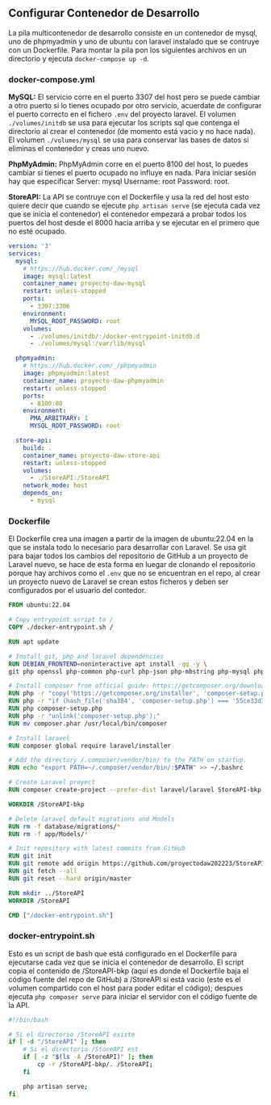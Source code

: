 ## Configurar Contenedor de Desarrollo

La pila multicontenedor de desarrollo consiste en un contenedor de mysql, uno de phpmyadmin y uno de ubuntu con laravel instalado que se contruye con un Dockerfile. Para montar la pila pon los siguientes archivos en un directorio y ejecuta `docker-compose up -d`.

### docker-compose.yml

**MySQL:** El servicio corre en el puerto 3307 del host pero se puede cambiar a otro puerto si lo tienes ocupado por otro servicio, acuerdate de configurar el puerto correcto en el fichero `.env` del proyecto laravel. El volumen `./volumes/initdb` se usa para ejecutar los scripts sql que contenga el directorio al crear el contenedor (de momento está vacio y no hace nada). El volumen `./volumes/mysql` se usa para conservar las bases de datos si eliminas el contenedor y creas uno nuevo.

**PhpMyAdmin:** PhpMyAdmin corre en el puerto 8100 del host, lo puedes cambiar si tienes el puerto ocupado no influye en nada. Para iniciar sesión hay que especificar Server: mysql Username: root Password: root.

**StoreAPI:** La API se contruye con el Dockerfile y usa la red del host esto quiere decir que cuando se ejecute `php artisan serve` (se ejecuta cada vez que se inicia el contenedor) el contenedor empezará a probar todos los puertos del host desde el 8000 hacia arriba y se ejecutar en el primero que no esté ocupado.

```yml
version: '3'
services:
  mysql:
    # https://hub.docker.com/_/mysql
    image: mysql:latest
    container_name: proyecto-daw-mysql
    restart: unless-stopped
    ports:
      - 3307:3306
    environment:
      MYSQL_ROOT_PASSWORD: root
    volumes:
      - ./volumes/initdb/:/docker-entrypoint-initdb.d
      - ./volumes/mysql:/var/lib/mysql

  phpmyadmin:
    # https://hub.docker.com/_/phpmyadmin
    image: phpmyadmin:latest
    container_name: proyecto-daw-phpmyadmin
    restart: unless-stopped
    ports:
      - 8100:80
    environment:
      PMA_ARBITRARY: 1
      MYSQL_ROOT_PASSWORD: root

  store-api:
    build: .
    container_name: proyecto-daw-store-api
    restart: unless-stopped
    volumes:
      - ./StoreAPI:/StoreAPI
    network_mode: host
    depends_on:
      - mysql

```

### Dockerfile

El Dockerfile crea una imagen a partir de la imagen de ubuntu:22.04 en la que se instala todo lo necesario para desarrollar con Laravel. Se usa git para bajar todos los cambios del repositorio de GitHub a un proyecto de Laravel nuevo, se hace de esta forma en luegar de clonando el repositorio porque hay archivos como el `.env` que no se encuentran en el repo, al crear un proyecto nuevo de Laravel se crean estos ficheros y deben ser configurados por el usuario del contedor.

```Dockerfile
FROM ubuntu:22.04

# Copy entrypoint script to /
COPY ./docker-entrypoint.sh /

RUN apt update

# Install git, php and laravel dependencies
RUN DEBIAN_FRONTEND=noninteractive apt install -qq -y \
git php openssl php-common php-curl php-json php-mbstring php-mysql php-xml php-zip

# Install composer from official guide: https://getcomposer.org/download/
RUN php -r "copy('https://getcomposer.org/installer', 'composer-setup.php');"
RUN php -r "if (hash_file('sha384', 'composer-setup.php') === '55ce33d7678c5a611085589f1f3ddf8b3c52d662cd01d4ba75c0ee0459970c2200a51f492d557530c71c15d8dba01eae') { echo 'Installer verified'; } else { echo 'Installer corrupt'; unlink('composer-setup.php'); } echo PHP_EOL;"
RUN php composer-setup.php
RUN php -r "unlink('composer-setup.php');"
RUN mv composer.phar /usr/local/bin/composer

# Install laravel
RUN composer global require laravel/installer

# Add the directory /.composer/vendor/bin/ to the PATH on startup.
RUN echo "export PATH=~/.composer/vendor/bin/:$PATH" >> ~/.bashrc

# Create Laravel proyect
RUN composer create-project --prefer-dist laravel/laravel StoreAPI-bkp

WORKDIR /StoreAPI-bkp

# Delete laravel default migrations and Models
RUN rm -f database/migrations/*
RUN rm -f app/Models/*

# Init repository with latest commits from GitHub
RUN git init
RUN git remote add origin https://github.com/proyectodaw202223/StoreAPI
RUN git fetch --all
RUN git reset --hard origin/master

RUN mkdir ../StoreAPI
WORKDIR /StoreAPI

CMD ["/docker-entrypoint.sh"]
```

### docker-entrypoint.sh

Esto es un script de bash que está configurado en el Dockerfile para ejecutarse cada vez que se inicia el contenedor de desarrollo. El script copia el contenido de /StoreAPI-bkp (aquí es donde el Dockerfile baja el código fuente del repo de GitHub) a /StoreAPI si está vacio (este es el volumen compartido con el host para poder editar el código); despues ejecuta `php composer serve` para iniciar el servidor con el código fuente de la API.

```bash
#!/bin/bash

# Si el directorio /StoreAPI existe
if [ -d "/StoreAPI" ]; then
    # Si el directorio /StoreAPI est
    if [ -z "$(ls -A /StoreAPI)" ]; then
        cp -r /StoreAPI-bkp/. /StoreAPI;
    fi

    php artisan serve;
fi
```
